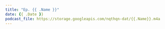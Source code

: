 ```yaml
---
title: "Ep. {{ .Name }}"
date: {{ .Date }}
podcast_file: https://storage.googleapis.com/nqthqn-dat/{{.Name}}.m4a
---
```


